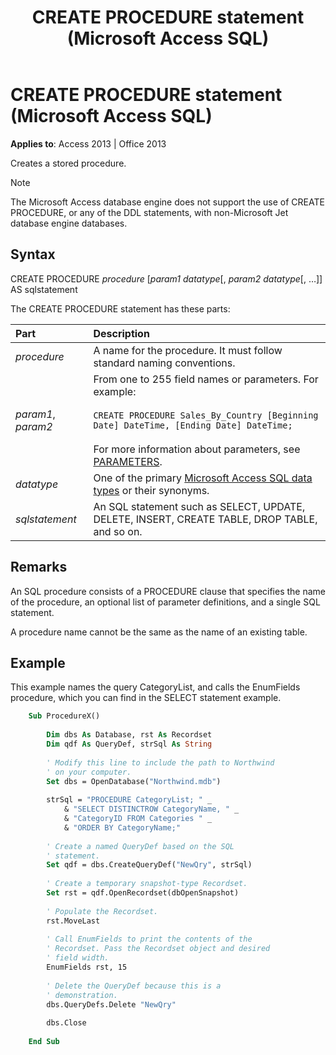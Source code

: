 ﻿---
title: CREATE PROCEDURE statement (Microsoft Access SQL)
TOCTitle: CREATE PROCEDURE statement (Microsoft Access SQL)
ms:assetid: 1fbb5267-9862-bfb4-6436-176152d7a6cd
ms:mtpsurl: https://msdn.microsoft.com/library/Ff845861(v=office.15)
ms:contentKeyID: 48543649
ms.date: 09/18/2015
mtps_version: v=office.15
dev_langs:
- sql
---

# CREATE PROCEDURE statement (Microsoft Access SQL)

**Applies to**: Access 2013 | Office 2013 

Creates a stored procedure.

> [!NOTE]
> The Microsoft Access database engine does not support the use of CREATE PROCEDURE, or any of the DDL statements, with non-Microsoft Jet database engine databases.

## Syntax

CREATE PROCEDURE *procedure* \[*param1 datatype*\[, *param2 datatype*\[, …\]\] AS sqlstatement

The CREATE PROCEDURE statement has these parts:

|Part|Description|
|:---|:----------|
|*procedure*|A name for the procedure. It must follow standard naming conventions.|
|*param1*, *param2*|From one to 255 field names or parameters. For example:<br/><br/>`CREATE PROCEDURE Sales_By_Country [Beginning Date] DateTime, [Ending Date] DateTime;`<br/><br/>For more information about parameters, see [PARAMETERS](parameters-declaration-microsoft-access-sql.md).|
|*datatype*|One of the primary [Microsoft Access SQL data types](sql-data-types.md) or their synonyms.|
|*sqlstatement*|An SQL statement such as SELECT, UPDATE, DELETE, INSERT, CREATE TABLE, DROP TABLE, and so on.|


## Remarks

An SQL procedure consists of a PROCEDURE clause that specifies the name of the procedure, an optional list of parameter definitions, and a single SQL statement.

A procedure name cannot be the same as the name of an existing table.

## Example

This example names the query CategoryList, and calls the EnumFields procedure, which you can find in the SELECT statement example.

```vb
    Sub ProcedureX() 
     
        Dim dbs As Database, rst As Recordset 
        Dim qdf As QueryDef, strSql As String 
         
        ' Modify this line to include the path to Northwind 
        ' on your computer. 
        Set dbs = OpenDatabase("Northwind.mdb") 
         
        strSql = "PROCEDURE CategoryList; " _ 
            & "SELECT DISTINCTROW CategoryName, " _ 
            & "CategoryID FROM Categories " _ 
            & "ORDER BY CategoryName;" 
         
        ' Create a named QueryDef based on the SQL 
        ' statement. 
        Set qdf = dbs.CreateQueryDef("NewQry", strSql) 
     
        ' Create a temporary snapshot-type Recordset. 
        Set rst = qdf.OpenRecordset(dbOpenSnapshot) 
     
        ' Populate the Recordset. 
        rst.MoveLast 
                 
        ' Call EnumFields to print the contents of the  
        ' Recordset. Pass the Recordset object and desired 
        ' field width. 
        EnumFields rst, 15 
         
        ' Delete the QueryDef because this is a 
        ' demonstration. 
        dbs.QueryDefs.Delete "NewQry" 
         
        dbs.Close 
     
    End Sub
```
